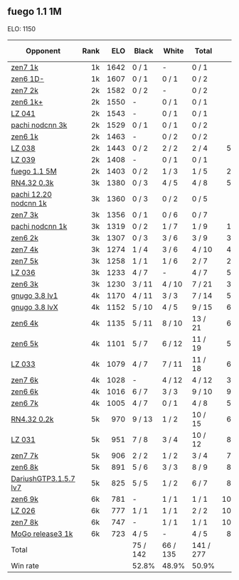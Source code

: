 ## fuego 1.1 1M ##

ELO: 1150

Opponent | Rank | ELO | Black | White | Total | Win rate
---------|-----:|----:|-------|-------|-------|-------:
[zen7 1k](zen7%201k.md) | 1k | 1642 | 0 / 1 | - | 0 / 1 | 0.0%
[zen6 1D-](zen6%201D-.md) | 1k | 1607 | 0 / 1 | 0 / 1 | 0 / 2 | 0.0%
[zen7 2k](zen7%202k.md) | 2k | 1582 | 0 / 2 | - | 0 / 2 | 0.0%
[zen6 1k+](zen6%201k+.md) | 2k | 1550 | - | 0 / 1 | 0 / 1 | 0.0%
[LZ 041](LZ%20041.md) | 2k | 1543 | - | 0 / 1 | 0 / 1 | 0.0%
[pachi nodcnn 3k](pachi%20nodcnn%203k.md) | 2k | 1529 | 0 / 1 | 0 / 1 | 0 / 2 | 0.0%
[zen6 1k](zen6%201k.md) | 2k | 1463 | - | 0 / 2 | 0 / 2 | 0.0%
[LZ 038](LZ%20038.md) | 2k | 1443 | 0 / 2 | 2 / 2 | 2 / 4 | 50.0%
[LZ 039](LZ%20039.md) | 2k | 1408 | - | 0 / 1 | 0 / 1 | 0.0%
[fuego 1.1 5M](fuego%201.1%205M.md) | 2k | 1403 | 0 / 2 | 1 / 3 | 1 / 5 | 20.0%
[RN4.32 0.3k](RN4.32%200.3k.md) | 3k | 1380 | 0 / 3 | 4 / 5 | 4 / 8 | 50.0%
[pachi 12.20 nodcnn 1k](pachi%2012.20%20nodcnn%201k.md) | 3k | 1360 | 0 / 3 | 0 / 2 | 0 / 5 | 0.0%
[zen7 3k](zen7%203k.md) | 3k | 1356 | 0 / 1 | 0 / 6 | 0 / 7 | 0.0%
[pachi nodcnn 1k](pachi%20nodcnn%201k.md) | 3k | 1319 | 0 / 2 | 1 / 7 | 1 / 9 | 11.1%
[zen6 2k](zen6%202k.md) | 3k | 1307 | 0 / 3 | 3 / 6 | 3 / 9 | 33.3%
[zen7 4k](zen7%204k.md) | 3k | 1274 | 1 / 4 | 3 / 6 | 4 / 10 | 40.0%
[zen7 5k](zen7%205k.md) | 3k | 1258 | 1 / 1 | 1 / 6 | 2 / 7 | 28.6%
[LZ 036](LZ%20036.md) | 3k | 1233 | 4 / 7 | - | 4 / 7 | 57.1%
[zen6 3k](zen6%203k.md) | 3k | 1230 | 3 / 11 | 4 / 10 | 7 / 21 | 33.3%
[gnugo 3.8 lv1](gnugo%203.8%20lv1.md) | 4k | 1170 | 4 / 11 | 3 / 3 | 7 / 14 | 50.0%
[gnugo 3.8 lvX](gnugo%203.8%20lvX.md) | 4k | 1152 | 5 / 10 | 4 / 5 | 9 / 15 | 60.0%
[zen6 4k](zen6%204k.md) | 4k | 1135 | 5 / 11 | 8 / 10 | 13 / 21 | 61.9%
[zen6 5k](zen6%205k.md) | 4k | 1101 | 5 / 7 | 6 / 12 | 11 / 19 | 57.9%
[LZ 033](LZ%20033.md) | 4k | 1079 | 4 / 7 | 7 / 11 | 11 / 18 | 61.1%
[zen7 6k](zen7%206k.md) | 4k | 1028 | - | 4 / 12 | 4 / 12 | 33.3%
[zen6 6k](zen6%206k.md) | 4k | 1016 | 6 / 7 | 3 / 3 | 9 / 10 | 90.0%
[zen6 7k](zen6%207k.md) | 4k | 1005 | 4 / 7 | 0 / 1 | 4 / 8 | 50.0%
[RN4.32 0.2k](RN4.32%200.2k.md) | 5k | 970 | 9 / 13 | 1 / 2 | 10 / 15 | 66.7%
[LZ 031](LZ%20031.md) | 5k | 951 | 7 / 8 | 3 / 4 | 10 / 12 | 83.3%
[zen7 7k](zen7%207k.md) | 5k | 906 | 2 / 2 | 1 / 2 | 3 / 4 | 75.0%
[zen6 8k](zen6%208k.md) | 5k | 891 | 5 / 6 | 3 / 3 | 8 / 9 | 88.9%
[DariushGTP3.1.5.7 lv7](DariushGTP3.1.5.7%20lv7.md) | 5k | 825 | 5 / 5 | 1 / 2 | 6 / 7 | 85.7%
[zen6 9k](zen6%209k.md) | 6k | 781 | - | 1 / 1 | 1 / 1 | 100.0%
[LZ 026](LZ%20026.md) | 6k | 777 | 1 / 1 | 1 / 1 | 2 / 2 | 100.0%
[zen7 8k](zen7%208k.md) | 6k | 747 | - | 1 / 1 | 1 / 1 | 100.0%
[MoGo release3 1k](MoGo%20release3%201k.md) | 6k | 723 | 4 / 5 | - | 4 / 5 | 80.0%
Total | | | 75 / 142 | 66 / 135 | 141 / 277 | 
Win rate| | | 52.8% | 48.9% | 50.9% | 
